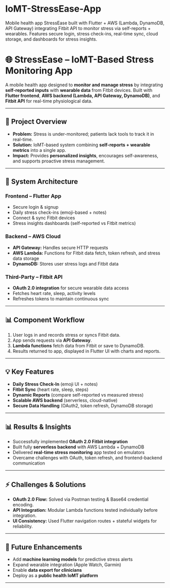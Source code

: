 # IoMT-StressEase-App
Mobile health app StressEase built with Flutter + AWS (Lambda, DynamoDB, API Gateway) integrating Fitbit API to monitor stress via self-reports + wearables. Features secure login, stress check-ins, real-time sync, cloud storage, and dashboards for stress insights.
# 🌐 StressEase – IoMT-Based Stress Monitoring App  

A mobile health app designed to **monitor and manage stress** by integrating **self-reported inputs** with **wearable data** from Fitbit devices. Built with **Flutter frontend**, **AWS backend (Lambda, API Gateway, DynamoDB)**, and **Fitbit API** for real-time physiological data.  

---

## 📌 Project Overview  
- **Problem:** Stress is under-monitored; patients lack tools to track it in real-time.  
- **Solution:** IoMT-based system combining **self-reports + wearable metrics** into a single app.  
- **Impact:** Provides **personalized insights**, encourages self-awareness, and supports proactive stress management.  

---

## 🚀 System Architecture  

### Frontend – Flutter App  
- Secure login & signup  
- Daily stress check-ins (emoji-based + notes)  
- Connect & sync Fitbit devices  
- Stress insights dashboards (self-reported vs Fitbit metrics)  

### Backend – AWS Cloud  
- **API Gateway:** Handles secure HTTP requests  
- **AWS Lambda:** Functions for Fitbit data fetch, token refresh, and stress data storage  
- **DynamoDB:** Stores user stress logs and Fitbit data  

### Third-Party – Fitbit API  
- **OAuth 2.0 integration** for secure wearable data access  
- Fetches heart rate, sleep, activity levels  
- Refreshes tokens to maintain continuous sync  

---

## 📊 Component Workflow  
1. User logs in and records stress or syncs Fitbit data.  
2. App sends requests via **API Gateway**.  
3. **Lambda functions** fetch data from Fitbit or save to DynamoDB.  
4. Results returned to app, displayed in Flutter UI with charts and reports.  

---

## 💡 Key Features  
- **Daily Stress Check-In** (emoji UI + notes)  
- **Fitbit Sync** (heart rate, sleep, steps)  
- **Dynamic Reports** (compare self-reported vs measured stress)  
- **Scalable AWS backend** (serverless, cloud-native)  
- **Secure Data Handling** (OAuth2, token refresh, DynamoDB storage)  

---

## 📊 Results & Insights  
- Successfully implemented **OAuth 2.0 Fitbit integration**  
- Built fully **serverless backend** with AWS Lambda + DynamoDB  
- Delivered **real-time stress monitoring** app tested on emulators  
- Overcame challenges with OAuth, token refresh, and frontend-backend communication  

---

## ⚡ Challenges & Solutions  
- **OAuth 2.0 Flow:** Solved via Postman testing & Base64 credential encoding.  
- **API Integration:** Modular Lambda functions tested individually before integration.  
- **UI Consistency:** Used Flutter navigation routes + stateful widgets for reliability.  

---

## 🔮 Future Enhancements  
- Add **machine learning models** for predictive stress alerts  
- Expand wearable integration (Apple Watch, Garmin)  
- Enable **data export for clinicians**  
- Deploy as a **public health IoMT platform**  

---
